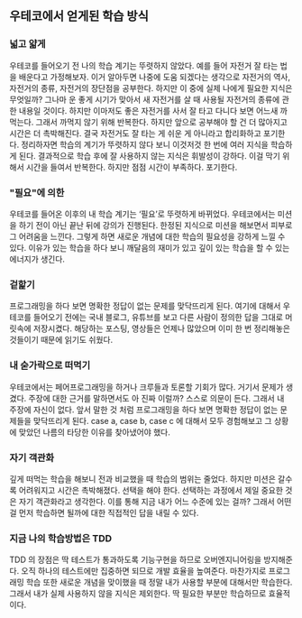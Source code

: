 ## 우테코에서 얻게된 학습 방식

### 넓고 얇게
우테코를 들어오기 전 나의 학습 계기는 뚜렷하지 않았다. 예를 들어 자전거 잘 타는 법을 배운다고 가정해보자. 이거 알아두면 나중에 도움 되겠다는 생각으로
자전거의 역사, 자전거의 종류, 자전거의 장단점을 공부한다. 하지만 이 중에 실제 나에게 필요한 지식은 무엇일까? 그나마 운 좋게 시기가 맞아서 새 자전거를 살 때
사용될 자전거의 종류에 관한 내용일 것이다. 하지만 이마저도 좋은 자전거를 사서 잘 타고 다니다 보면 어느새 까먹는다. 그래서 까먹지 않기 위해 반복한다.
하지만 앞으로 공부해야 할 건 더 많아지고 시간은 더 촉박해진다. 결국 자전거도 잘 타는 게 쉬운 게 아니라고 합리화하고 포기한다.
정리하자면 학습의 계기가 뚜렷하지 않다 보니 이것저것 한 번에 여러 지식을 학습하게 된다. 결과적으로 학습 후에 잘 사용하지 않는 지식은 휘발성이 강하다. 이걸 막기 위해서 시간을 들여서 반복한다.
하지만 점점 시간이 부족하다. 포기한다.

### "필요"에 의한
우테코를 들어온 이후의 내 학습 계기는 ‘필요’로 뚜렷하게 바뀌었다. 우테코에서는 미션을 하기 전이 아닌 끝난 뒤에 강의가 진행된다. 한정된 지식으로 미션을 해보면서 피부로 그 어려움을 느낀다.
그렇게 하면 새로운 개념에 대한 학습의 필요성을 강하게 느낄 수 있다. 이유가 있는 학습을 하다 보니 깨달음의 재미가 있고 깊이 있는 학습을 할 수 있는 에너지가 생긴다.

### 겉핥기
프로그래밍을 하다 보면 명확한 정답이 없는 문제를 맞닥뜨리게 된다. 여기에 대해서 우테코를 들어오기 전에는 국내 블로그, 유튜브를 보고 다른 사람이 정의한 답을 그대로 머릿속에 저장시켰다.
해당하는 포스팅, 영상들은 언제나 많았으며 이미 한 번 정리해놓은 것들이기 때문에 읽기도 쉬웠다.

### 내 숟가락으로 떠먹기
우테코에서는 페어프로그래밍을 하거나 크루들과 토론할 기회가 많다. 거기서 문제가 생겼다.
주장에 대한 근거를 말하면서도 아 진짜 이럴까? 스스로 의문이 든다.
그래서 내 주장에 자신이 없다. 앞서 말한 것 처럼 프로그래밍을 하다 보면 명확한 정답이
없는 문제들을 맞닥뜨리게 된다. case a, case b, case c 에 대해서 모두 경험해보고
그 상황에 맞았던 나름의 타당한 이유를 찾아냈어야 했다.

### 자기 객관화
깊게 떠먹는 학습을 해보니 전과 비교했을 때 학습의 범위는 줄었다. 하지만 미션은 갈수록 어려워지고 시간은 촉박해졌다. 선택을 해야 한다. 선택하는 과정에서 제일 중요한 것은 자기 객관화라고 생각한다. 이를 통해
지금 내가 어느 수준에 있는 걸까? 그래서 어떤 걸 먼저 학습하면 될까에 대한 직접적인 답을 내릴 수 있다.

### 지금 나의 학습방법은 TDD
TDD 의 장점은 딱 테스트가 통과하도록 기능구현을 하므로 오버엔지니어링을 방지해준다.
오직 하나의 테스트에만 집중하면 되므로 개발 효율을 높여준다.
마찬가지로 프로그래밍 학습 또한 새로운 개념을 맞이했을 때 정말 내가 사용할 부분에 대해서만 학습한다. 그래서 내가 실제 사용하지 않을 지식은 제외한다.
딱 필요한 부분만 학습하므로 효율적이다.
